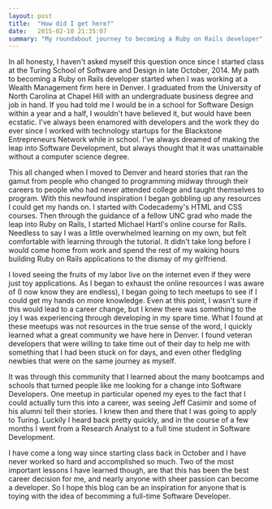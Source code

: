 ```yaml
---
layout: post
title:  "How did I get here?"
date:   2015-02-10 21:35:07
summary: "My roundabout journey to becoming a Ruby on Rails developer"
---
```

In all honesty, I haven't asked myself this question once since I started class
at the Turing School of Software and Design in late October, 2014. My path to
becoming a Ruby on Rails developer started when I was working at a Wealth
Management firm here in Denver. I graduated from the University of North
Carolina at Chapel Hill with an undergraduate business degree and job in hand.
If you had told me I would be in a school for Software Design within a year and
a half, I wouldn't have believed it, but would have been ecstatic. I've always been
enamored with developers and the work they do ever since I worked with
technology startups for the Blackstone Entrepreneurs Network while in school.
I've always dreamed of making the leap into Software Development, but always
thought that it was unattainable without a computer science degree.

This all changed when I moved to Denver and heard stories that ran the gamut
from people who changed to programming midway through their careers to people
who had never attended college and taught themselves to program. With this
newfound inspiration I began gobbling up any resources I could get my hands on.
I started with Codecademy's HTML and CSS courses. Then through the guidance of a
fellow UNC grad who made the leap into Ruby on Rails, I started Michael Hartl's
online course for Rails. Needless to say I was a little overwhelmed learning on
my own, but felt comfortable with learning through the tutorial. It didn't take
long before I would come home from work and spend the rest of my waking hours
building Ruby on Rails applications to the dismay of my girlfriend.

I loved seeing the fruits of my labor live on the internet even if they were just toy
applications. As I began to exhaust the online resources I was aware of (I now
know they are endless), I began going to tech meetups to see if I could get my
hands on more knowledge. Even at this point, I wasn't sure if this would lead to
a career change, but I knew there was something to the joy I was experiencing
through developing in my spare time. What I found at these meetups was not
resources in the true sense of the word, I quickly learned what a great
community we have here in Denver. I found veteran developers that were willing
to take time out of their day to help me with something that I had been stuck on
for days, and even other fledgling newbies that were on the same journey as
myself.

It was through this community that I learned about the many bootcamps and
schools that turned people like me looking for a change into Software
Developers. One meetup in particular opened my eyes to the fact that I could
actually turn this into a career, was seeing Jeff Casimir and some of his alumni
tell their stories. I knew then and there that I was going to apply to Turing.
Luckily I heard back pretty quickly, and in the course of a few months I went
from a Research Analyst to a full time student in Software Development.

I have come a long way since starting class back in October and I have never
worked so hard and accomplished so much. Two of the most important lessons I
have learned though, are that this has been the best career decision for me, and
nearly anyone with sheer passion can become a developer. So I hope this blog can
be an inspiration for anyone that is toying with the idea of becomming a
full-time Software Developer.
